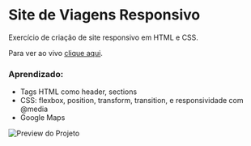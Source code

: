 # Site de Viagens Responsivo

Exercício de criação de site responsivo em HTML e CSS.

Para ver ao vivo [clique aqui](https://gillfilho.github.io/site-traveling/).

### Aprendizado:
- Tags HTML como header, sections
- CSS: flexbox, position, transform, transition, e responsividade com @media
- Google Maps

![Preview do Projeto](https://github.com/gillfilho/site-traveling/blob/main/assets/tela-site.png?raw=true)
